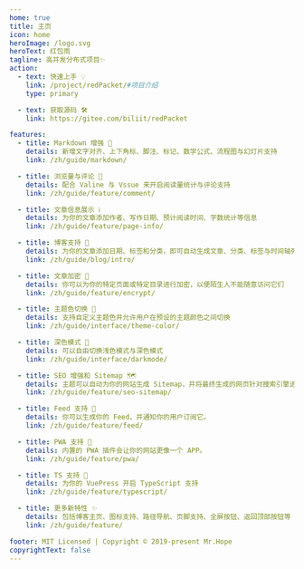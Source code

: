```yaml
---
home: true
title: 主页
icon: home
heroImage: /logo.svg
heroText: 红包雨
tagline: 高并发分布式项目✨
action:
  - text: 快速上手 💡
    link: /project/redPacket/#项目介绍
    type: primary

  - text: 获取源码 🛠
    link: https://gitee.com/biliit/redPacket

features:
  - title: Markdown 增强 🧰
    details: 新增文字对齐、上下角标、脚注、标记、数学公式、流程图与幻灯片支持
    link: /zh/guide/markdown/

  - title: 浏览量与评论 💬
    details: 配合 Valine 与 Vssue 来开启阅读量统计与评论支持
    link: /zh/guide/feature/comment/

  - title: 文章信息展示 ℹ
    details: 为你的文章添加作者、写作日期、预计阅读时间、字数统计等信息
    link: /zh/guide/feature/page-info/

  - title: 博客支持 📝
    details: 为你的文章添加日期、标签和分类，即可自动生成文章、分类、标签与时间轴列表
    link: /zh/guide/blog/intro/

  - title: 文章加密 🔐
    details: 你可以为你的特定页面或特定目录进行加密，以便陌生人不能随意访问它们
    link: /zh/guide/feature/encrypt/

  - title: 主题色切换 🎨
    details: 支持自定义主题色并允许用户在预设的主题颜色之间切换
    link: /zh/guide/interface/theme-color/

  - title: 深色模式 🌙
    details: 可以自由切换浅色模式与深色模式
    link: /zh/guide/interface/darkmode/

  - title: SEO 增强和 Sitemap 🗺
    details: 主题可以自动为你的网站生成 Sitemap，并将最终生成的网页针对搜索引擎进行优化。
    link: /zh/guide/feature/seo-sitemap/

  - title: Feed 支持 📡
    details: 你可以生成你的 Feed，并通知你的用户订阅它。
    link: /zh/guide/feature/feed/

  - title: PWA 支持 📲
    details: 内置的 PWA 插件会让你的网站更像一个 APP。
    link: /zh/guide/feature/pwa/

  - title: TS 支持 🔧
    details: 为你的 VuePress 开启 TypeScript 支持
    link: /zh/guide/feature/typescript/

  - title: 更多新特性 ✨
    details: 包括博客主页、图标支持、路径导航、页脚支持、全屏按钮、返回顶部按钮等
    link: /zh/guide/feature/

footer: MIT Licensed | Copyright © 2019-present Mr.Hope
copyrightText: false
---
```



